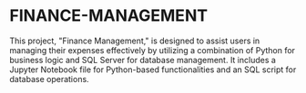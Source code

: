 # FINANCE-MANAGEMENT
 This project, "Finance Management," is designed to assist users in managing their expenses effectively by utilizing a combination of Python for business logic and SQL Server for database management. It includes a Jupyter Notebook file for Python-based functionalities and an SQL script for database operations.
